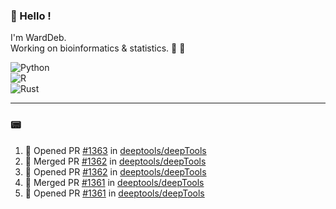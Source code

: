 ### :robot: Hello !

I'm WardDeb.  
Working on bioinformatics & statistics. 🧬 🧪  

![Python](https://img.shields.io/badge/python-3670A0?style=for-the-badge&logo=python&logoColor=ffdd54)  
![R](https://img.shields.io/badge/r-%23276DC3.svg?style=for-the-badge&logo=r&logoColor=white)  
![Rust](https://img.shields.io/badge/rust-%23000000.svg?style=for-the-badge&logo=rust&logoColor=white)  

---

### :pager:

<!--START_SECTION:activity-->
1. 💪 Opened PR [#1363](https://github.com/deeptools/deepTools/pull/1363) in [deeptools/deepTools](https://github.com/deeptools/deepTools)
2. 🎉 Merged PR [#1362](https://github.com/deeptools/deepTools/pull/1362) in [deeptools/deepTools](https://github.com/deeptools/deepTools)
3. 💪 Opened PR [#1362](https://github.com/deeptools/deepTools/pull/1362) in [deeptools/deepTools](https://github.com/deeptools/deepTools)
4. 🎉 Merged PR [#1361](https://github.com/deeptools/deepTools/pull/1361) in [deeptools/deepTools](https://github.com/deeptools/deepTools)
5. 💪 Opened PR [#1361](https://github.com/deeptools/deepTools/pull/1361) in [deeptools/deepTools](https://github.com/deeptools/deepTools)
<!--END_SECTION:activity-->

